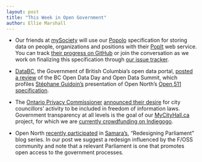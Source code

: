 ```yaml
---
layout: post
title: "This Week in Open Government"
author: Ellie Marshall
---
```

- Our friends at [mySociety](http://www.mysociety.org/) will use our [Popolo](http://www.popoloproject.com) specification for storing data on people, organizations and positions with their [PopIt](http://popit.mysociety.org/) web service. You can track [their progress on GitHub](https://github.com/mysociety/popit/issues/239) or join the conversation as we work on finalizing this specification through [our issue tracker](https://github.com/opennorth/popolo-spec/issues?state=open).

- [DataBC](http://www.data.gov.bc.ca/), the Government of British Columbia’s open data portal, [posted a review](http://blog.data.gov.bc.ca/2013/02/a-big-week-open-data-day-follows-the-bc-open-data-summit/) of the BC Open Data Day and Open Data Summit, which profiles [Stéphane Guidoin’s](http://opennorth.ca/team/) presentation of Open North’s [Open 511 specification](http://opennorth.github.com/Open511API/).

- The [Ontario Privacy Commissioner](http://www.ipc.on.ca/english/Home-Page/) [announced their desire](http://www.thestar.com/news/city_hall/2013/02/28/ontario_privacy_commissioner_wants_councillors_included_in_freedom_of_information_laws.html) for city councillors’ activity to be included in freedom of information laws. Government transparency at all levels is the goal of our [MyCityHall.ca](http://www.mycityhall.ca) project, for which we are [currently crowdfunding on Indiegogo](http://igg.me/at/mycityhalltoronto/x/1598726). 

- Open North [recently participated](http://www.samaracanada.com/samarablog/samara-main-blog/2013/02/27/open-north-strong-and-free) in [Samara’s](http://www.samaracanada.com), “Redesigning Parliament” blog series. In our post we suggest a redesign influenced by the F/OSS community and note that a relevant Parliament is one that promotes open access to the government processes.